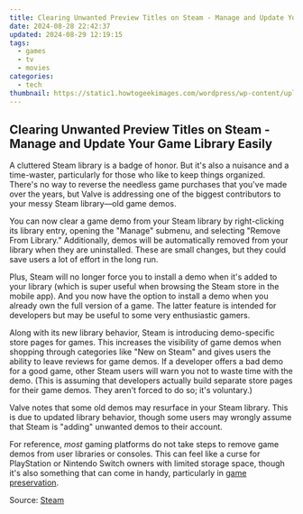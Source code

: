 ```yaml
---
title: Clearing Unwanted Preview Titles on Steam - Manage and Update Your Game Library Easily
date: 2024-08-28 22:42:37
updated: 2024-08-29 12:19:15
tags:
  - games
  - tv
  - movies
categories:
  - tech
thumbnail: https://static1.howtogeekimages.com/wordpress/wp-content/uploads/2024/01/steam-logo.jpg
---
```


## Clearing Unwanted Preview Titles on Steam - Manage and Update Your Game Library Easily

A cluttered Steam library is a badge of honor. But it's also a nuisance and a time-waster, particularly for those who like to keep things organized. There's no way to reverse the needless game purchases that you've made over the years, but Valve is addressing one of the biggest contributors to your messy Steam library—old game demos.

 You can now clear a game demo from your Steam library by right-clicking its library entry, opening the "Manage" submenu, and selecting "Remove From Library." Additionally, demos will be automatically removed from your library when they are uninstalled. These are small changes, but they could save users a lot of effort in the long run.

 Plus, Steam will no longer force you to install a demo when it's added to your library (which is super useful when browsing the Steam store in the mobile app). And you now have the option to install a demo when you already own the full version of a game. The latter feature is intended for developers but may be useful to some very enthusiastic gamers.

 Along with its new library behavior, Steam is introducing demo-specific store pages for games. This increases the visibility of game demos when shopping through categories like "New on Steam" and gives users the ability to leave reviews for game demos. If a developer offers a bad demo for a good game, other Steam users will warn you not to waste time with the demo. (This is assuming that developers actually build separate store pages for their game demos. They aren't forced to do so; it's voluntary.)

 Valve notes that some old demos may resurface in your Steam library. This is due to updated library behavior, though some users may wrongly assume that Steam is "adding" unwanted demos to their account.

 For reference, _most_ gaming platforms do not take steps to remove game demos from user libraries or consoles. This can feel like a curse for PlayStation or Nintendo Switch owners with limited storage space, though it's also something that can come in handy, particularly in [game preservation](https://www.digitaltrends.com/gaming/konami-versus-silent-hills-pt/).

 Source: [Steam](https://store.steampowered.com/news/app/593110?emclan=103582791457287600&emgid=6233628070477025190)

<ins class="adsbygoogle"
     style="display:block"
     data-ad-format="autorelaxed"
     data-ad-client="ca-pub-7571918770474297"
     data-ad-slot="1223367746"></ins>



<ins class="adsbygoogle"
     style="display:block"
     data-ad-client="ca-pub-7571918770474297"
     data-ad-slot="8358498916"
     data-ad-format="auto"
     data-full-width-responsive="true"></ins>
